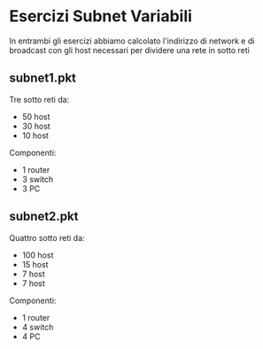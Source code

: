 # Esercizi Subnet Variabili
In entrambi gli esercizi abbiamo calcolato l'indirizzo di network e di broadcast con gli host necessari per dividere una rete in sotto reti

## subnet1.pkt
Tre sotto reti da:
 - 50 host
 - 30 host
 - 10 host
 
Componenti:
 - 1 router
 - 3 switch
 - 3 PC

## subnet2.pkt

Quattro sotto reti da:
 - 100 host
 - 15 host
 - 7 host
 - 7 host
 
Componenti:
 - 1 router
 - 4 switch
 - 4 PC

